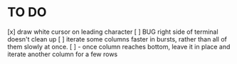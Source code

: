 # TO DO

[x] draw white cursor on leading character
[ ] BUG right side of terminal doesn't clean up
[ ] iterate some columns faster in bursts, rather than all of them slowly at once.
  [ ] - once column reaches bottom, leave it in place and iterate another column for a few rows